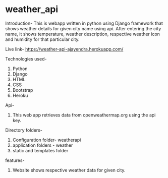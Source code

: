 # weather_api


Introduction- This is webapp written in python using Django framework that shows weather details for given city name using api. After entering the city name, it shows temperature, weather description, respective weather icon and humidity for that particular city.


Live link- https://weather-api-ajayendra.herokuapp.com/

Technologies used-
1. Python
2. Django
3. HTML
4. CSS
5. Bootstrap
6. Heroku

Api- 
1. This web app retrieves data from openweathermap.org using the api key. 

Directory folders-
1. Configuration folder- weatherapi
2. application folders - weather
3. static and templates folder

features-
1. Website shows respective weather data for given city.
